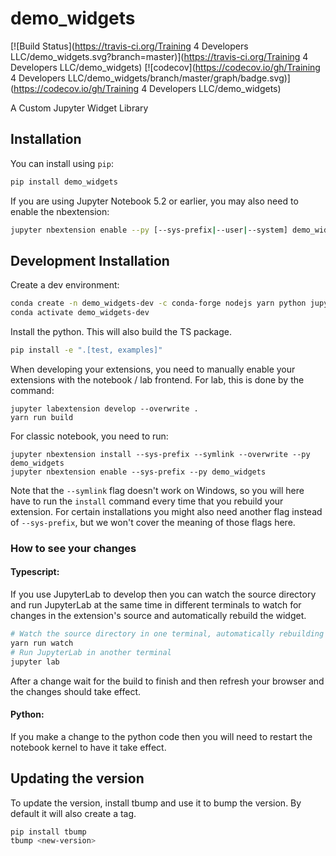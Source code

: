 
# demo_widgets

[![Build Status](https://travis-ci.org/Training 4 Developers LLC/demo_widgets.svg?branch=master)](https://travis-ci.org/Training 4 Developers LLC/demo_widgets)
[![codecov](https://codecov.io/gh/Training 4 Developers LLC/demo_widgets/branch/master/graph/badge.svg)](https://codecov.io/gh/Training 4 Developers LLC/demo_widgets)


A Custom Jupyter Widget Library

## Installation

You can install using `pip`:

```bash
pip install demo_widgets
```

If you are using Jupyter Notebook 5.2 or earlier, you may also need to enable
the nbextension:
```bash
jupyter nbextension enable --py [--sys-prefix|--user|--system] demo_widgets
```

## Development Installation

Create a dev environment:
```bash
conda create -n demo_widgets-dev -c conda-forge nodejs yarn python jupyterlab
conda activate demo_widgets-dev
```

Install the python. This will also build the TS package.
```bash
pip install -e ".[test, examples]"
```

When developing your extensions, you need to manually enable your extensions with the
notebook / lab frontend. For lab, this is done by the command:

```
jupyter labextension develop --overwrite .
yarn run build
```

For classic notebook, you need to run:

```
jupyter nbextension install --sys-prefix --symlink --overwrite --py demo_widgets
jupyter nbextension enable --sys-prefix --py demo_widgets
```

Note that the `--symlink` flag doesn't work on Windows, so you will here have to run
the `install` command every time that you rebuild your extension. For certain installations
you might also need another flag instead of `--sys-prefix`, but we won't cover the meaning
of those flags here.

### How to see your changes
#### Typescript:
If you use JupyterLab to develop then you can watch the source directory and run JupyterLab at the same time in different
terminals to watch for changes in the extension's source and automatically rebuild the widget.

```bash
# Watch the source directory in one terminal, automatically rebuilding when needed
yarn run watch
# Run JupyterLab in another terminal
jupyter lab
```

After a change wait for the build to finish and then refresh your browser and the changes should take effect.

#### Python:
If you make a change to the python code then you will need to restart the notebook kernel to have it take effect.

## Updating the version

To update the version, install tbump and use it to bump the version.
By default it will also create a tag.

```bash
pip install tbump
tbump <new-version>
```

